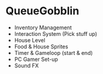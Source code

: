 # QueueGobblin

- Inventory Management
- Interaction System (Pick stuff up)
- House Level
- Food & House Sprites
- Timer & Gameloop (start & end)
- PC Gamer Set-up
- Sound FX
